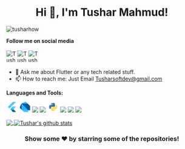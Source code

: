 <h1 align="center">Hi 👋, I'm Tushar Mahmud!</h1>

<p align="left"> <img src="https://komarev.com/ghpvc/?username=tusharhow&label=Views&color=blue" alt="tusharhow"/> </p>

**Follow me on social media** </br>
</br>
<a href="https://twitter.com/tusharhow">
  <img align="left" alt="Tushar's Twitter" width="29px" height="30" src="https://cdn2.iconfinder.com/data/icons/social-media-2285/512/1_Twitter3_colored_svg-1024.png" />
</a>
<a href="https://linkedin.com/in/tusharhow">
  <img align="left" alt="Tushar's Linkdein" width="29px" height="30" src="https://cdn2.iconfinder.com/data/icons/social-media-2285/512/1_Linkedin_unofficial_colored_svg-1024.png" />
</a>
<a href="https://www.facebook.com/tusharhow/">
  <img align="left" alt="Tushar's Facebook" width="29px" height="30" src="https://cdn1.iconfinder.com/data/icons/social-media-2285/512/Colored_Facebook3_svg-1024.png" />
</a>
<br/>
<br/>

-   💬 Ask me about Flutter or any tech related stuff.
-   📫 How to reach me: Just Email <a href="mailto:webmaster@example.com">Tusharsoftdev@gmail.com</a>

**Languages and Tools:**

<code><img height="30" src="https://raw.githubusercontent.com/github/explore/80688e429a7d4ef2fca1e82350fe8e3517d3494d/topics/flutter/flutter.png"></code>
<code><img height="30" src="https://raw.githubusercontent.com/github/explore/80688e429a7d4ef2fca1e82350fe8e3517d3494d/topics/dart/dart.png"></code>
<code><img height="30" src="https://user-images.githubusercontent.com/65107679/90792959-f2375480-e32c-11ea-9981-28a1e79ef08f.png"></code>
<code><img height="30" src="https://user-images.githubusercontent.com/65107679/90793334-6f62c980-e32d-11ea-82e1-5ada899d078b.png"></code>
<code><img height="30" src="https://raw.githubusercontent.com/github/explore/80688e429a7d4ef2fca1e82350fe8e3517d3494d/topics/python/python.png"></code>
<code><img height="30" src="https://img.icons8.com/color/48/000000/firebase.png"></code>
<code><img height="30" src="https://e7.pngegg.com/pngimages/239/7/png-clipart-gopher-docker-computer-programming-clojure-others-snout-computer-programming.png"></code>
<code><img height="30" src="https://webimages.mongodb.com/_com_assets/cms/MongoDB_Logo_FullColorBlack_RGB-4td3yuxzjs.png?auto=format%2Ccompress"></code>

<a href="https://github.com/tusharhow">
  <img align="center" src="https://github-readme-stats.vercel.app/api/top-langs/?username=tusharhow&theme=light&hide_langs_below=1" />
</a>
<a href="https://github.com/tusharhow">
 <img align="center" src="https://github-readme-stats.vercel.app/api?username=tusharhow&show_icons=true&theme=light&line_height=27" alt="Tushar's github stats"/>
</a>

<div align="center">
  
### Show some ❤️ by starring some of the repositories!

</div>
